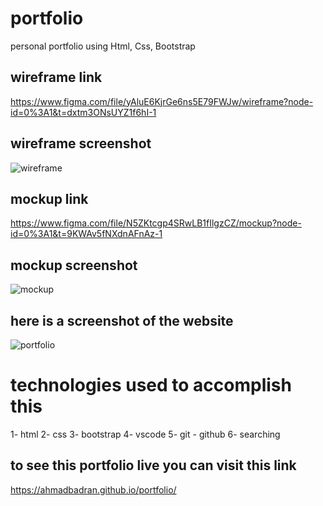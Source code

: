 # portfolio
personal portfolio using Html, Css, Bootstrap

## wireframe link
https://www.figma.com/file/yAluE6KjrGe6ns5E79FWJw/wireframe?node-id=0%3A1&t=dxtm3ONsUYZ1f6hI-1

## wireframe screenshot
![wireframe](./img/wireframe%20screenshot.png)

## mockup link
https://www.figma.com/file/N5ZKtcgp4SRwLB1fIlgzCZ/mockup?node-id=0%3A1&t=9KWAv5fNXdnAFnAz-1
## mockup screenshot
![mockup](./img/mockup%20screenshot.png)

## here is a screenshot of the website
![portfolio](./img/portfolio%20screenshot.png)

# technologies used to accomplish this
1- html
2- css
3- bootstrap
4- vscode
5- git - github
6- searching

## to see this portfolio live you can visit this link

https://ahmadbadran.github.io/portfolio/